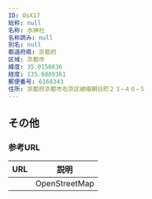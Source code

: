 ```yaml
---
ID: OsX17
総称: null
名称: 水神社
名称読み: null
別名: null
都道府県: 京都府
区域: 京都市
緯度: 35.0150836
経度: 135.6889361
郵便番号: 6168343
住所: 京都府京都市右京区嵯峨朝日町２３−４６−５
---
```


## その他

### 参考URL

| URL | 説明          |
| --- | ------------- |
|     | OpenStreetMap |
